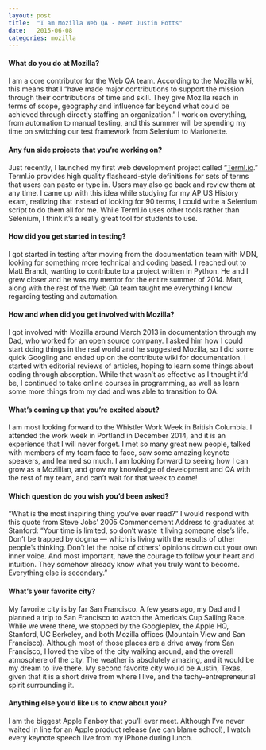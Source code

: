 ```yaml
---
layout: post
title:  "I am Mozilla Web QA - Meet Justin Potts"
date:   2015-06-08
categories: mozilla
---
```

#### What do you do at Mozilla?

I am a core contributor for the Web QA team. According to the Mozilla wiki,
this means that I “have made major contributions to support the mission through
their contributions of time and skill. They give Mozilla reach in terms of scope,
geography and influence far beyond what could be achieved through directly
staffing an organization.” I work on everything, from automation to manual
testing, and this summer will be spending my time on switching our test
framework from Selenium to Marionette.

#### Any fun side projects that you’re working on?

Just recently, I launched my first web development project called “[Terml.io](https://terml.io).” 
Terml.io provides high quality flashcard-style definitions for sets of terms
that users can paste or type in. Users may also go back and review them at any
time. I came up with this idea while studying for my AP US History exam,
realizing that instead of looking for 90 terms, I could write a Selenium script
to do them all for me. While Terml.io uses other tools rather than Selenium, I
think it’s a really great tool for students to use.

#### How did you get started in testing?

I got started in testing after moving from the documentation team with MDN,
looking for something more technical and coding based. I reached out to Matt
Brandt, wanting to contribute to a project written in Python. He and I grew
closer and he was my mentor for the entire summer of 2014. Matt, along with the
rest of the Web QA team taught me everything I know regarding testing and
automation.

#### How and when did you get involved with Mozilla?

I got involved with Mozilla around March 2013 in documentation through my Dad,
who worked for an open source company. I asked him how I could start doing
things in the real world and he suggested Mozilla, so I did some quick Googling
and ended up on the contribute wiki for documentation. I started with editorial
reviews of articles, hoping to learn some things about coding through absorption.
While that wasn’t as effective as I thought it’d be, I continued to take online
courses in programming, as well as learn some more things from my dad and was
able to transition to QA.

#### What’s coming up that you’re excited about?

I am most looking forward to the Whistler Work Week in British Columbia. I
attended the work week in Portland in December 2014, and it is an experience
that I will never forget. I met so many great new people, talked with members of
my team face to face, saw some amazing keynote speakers, and learned so much. I
am looking forward to seeing how I can grow as a Mozillian, and grow my
knowledge of development and QA with the rest of my team, and can’t wait for
that week to come!

#### Which question do you wish you’d been asked?

“What is the most inspiring thing you’ve ever read?” I would respond with this
quote from Steve Jobs’ 2005 Commencement Address to graduates at Stanford: “Your
time is limited, so don’t waste it living someone else’s life. Don’t be trapped
by dogma — which is living with the results of other people’s thinking. Don’t
let the noise of others’ opinions drown out your own inner voice. And most
important, have the courage to follow your heart and intuition. They somehow
already know what you truly want to become. Everything else is secondary.”

#### What’s your favorite city?

My favorite city is by far San Francisco. A few years ago, my Dad and I planned
a trip to San Francisco to watch the America’s Cup Sailing Race. While we were
there, we stopped by the Googleplex, the Apple HQ, Stanford, UC Berkeley, and
both Mozilla offices (Mountain View and San Francisco). Although most of those
places are a drive away from San Francisco, I loved the vibe of the city walking
around, and the overall atmosphere of the city. The weather is absolutely
amazing, and it would be my dream to live there. My second favorite city would
be Austin, Texas, given that it is a short drive from where I live, and the
techy-entrepreneurial spirit surrounding it.

#### Anything else you’d like us to know about you?

I am the biggest Apple Fanboy that you’ll ever meet. Although I’ve never waited
in line for an Apple product release (we can blame school), I watch every
keynote speech live from my iPhone during lunch.
